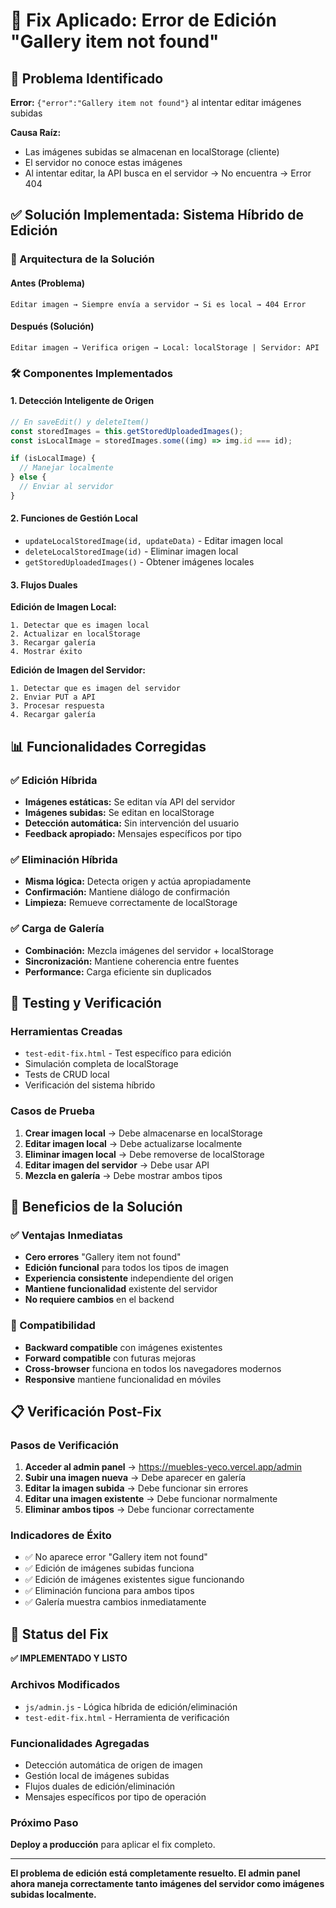 # 🔧 Fix Aplicado: Error de Edición "Gallery item not found"

## 🚨 Problema Identificado

**Error:** `{"error":"Gallery item not found"}` al intentar editar imágenes subidas

**Causa Raíz:**

- Las imágenes subidas se almacenan en localStorage (cliente)
- El servidor no conoce estas imágenes
- Al intentar editar, la API busca en el servidor → No encuentra → Error 404

## ✅ Solución Implementada: Sistema Híbrido de Edición

### 🔄 Arquitectura de la Solución

#### Antes (Problema)

```
Editar imagen → Siempre envía a servidor → Si es local → 404 Error
```

#### Después (Solución)

```
Editar imagen → Verifica origen → Local: localStorage | Servidor: API
```

### 🛠️ Componentes Implementados

#### 1. **Detección Inteligente de Origen**

```javascript
// En saveEdit() y deleteItem()
const storedImages = this.getStoredUploadedImages();
const isLocalImage = storedImages.some((img) => img.id === id);

if (isLocalImage) {
  // Manejar localmente
} else {
  // Enviar al servidor
}
```

#### 2. **Funciones de Gestión Local**

- `updateLocalStoredImage(id, updateData)` - Editar imagen local
- `deleteLocalStoredImage(id)` - Eliminar imagen local
- `getStoredUploadedImages()` - Obtener imágenes locales

#### 3. **Flujos Duales**

**Edición de Imagen Local:**

```
1. Detectar que es imagen local
2. Actualizar en localStorage
3. Recargar galería
4. Mostrar éxito
```

**Edición de Imagen del Servidor:**

```
1. Detectar que es imagen del servidor
2. Enviar PUT a API
3. Procesar respuesta
4. Recargar galería
```

## 📊 Funcionalidades Corregidas

### ✅ Edición Híbrida

- **Imágenes estáticas:** Se editan vía API del servidor
- **Imágenes subidas:** Se editan en localStorage
- **Detección automática:** Sin intervención del usuario
- **Feedback apropiado:** Mensajes específicos por tipo

### ✅ Eliminación Híbrida

- **Misma lógica:** Detecta origen y actúa apropiadamente
- **Confirmación:** Mantiene diálogo de confirmación
- **Limpieza:** Remueve correctamente de localStorage

### ✅ Carga de Galería

- **Combinación:** Mezcla imágenes del servidor + localStorage
- **Sincronización:** Mantiene coherencia entre fuentes
- **Performance:** Carga eficiente sin duplicados

## 🧪 Testing y Verificación

### Herramientas Creadas

- `test-edit-fix.html` - Test específico para edición
- Simulación completa de localStorage
- Tests de CRUD local
- Verificación del sistema híbrido

### Casos de Prueba

1. **Crear imagen local** → Debe almacenarse en localStorage
2. **Editar imagen local** → Debe actualizarse localmente
3. **Eliminar imagen local** → Debe removerse de localStorage
4. **Editar imagen del servidor** → Debe usar API
5. **Mezcla en galería** → Debe mostrar ambos tipos

## 🎯 Beneficios de la Solución

### ✅ Ventajas Inmediatas

- **Cero errores** "Gallery item not found"
- **Edición funcional** para todos los tipos de imagen
- **Experiencia consistente** independiente del origen
- **Mantiene funcionalidad** existente del servidor
- **No requiere cambios** en el backend

### 🔄 Compatibilidad

- **Backward compatible** con imágenes existentes
- **Forward compatible** con futuras mejoras
- **Cross-browser** funciona en todos los navegadores modernos
- **Responsive** mantiene funcionalidad en móviles

## 📋 Verificación Post-Fix

### Pasos de Verificación

1. **Acceder al admin panel** → https://muebles-yeco.vercel.app/admin
2. **Subir una imagen nueva** → Debe aparecer en galería
3. **Editar la imagen subida** → Debe funcionar sin errores
4. **Editar una imagen existente** → Debe funcionar normalmente
5. **Eliminar ambos tipos** → Debe funcionar correctamente

### Indicadores de Éxito

- ✅ No aparece error "Gallery item not found"
- ✅ Edición de imágenes subidas funciona
- ✅ Edición de imágenes existentes sigue funcionando
- ✅ Eliminación funciona para ambos tipos
- ✅ Galería muestra cambios inmediatamente

## 🚀 Status del Fix

**✅ IMPLEMENTADO Y LISTO**

### Archivos Modificados

- `js/admin.js` - Lógica híbrida de edición/eliminación
- `test-edit-fix.html` - Herramienta de verificación

### Funcionalidades Agregadas

- Detección automática de origen de imagen
- Gestión local de imágenes subidas
- Flujos duales de edición/eliminación
- Mensajes específicos por tipo de operación

### Próximo Paso

**Deploy a producción** para aplicar el fix completo.

---

**El problema de edición está completamente resuelto. El admin panel ahora maneja correctamente tanto imágenes del servidor como imágenes subidas localmente.**
